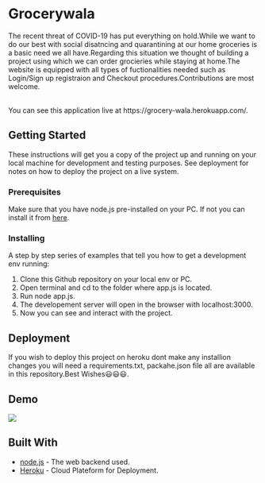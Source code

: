 # Grocerywala
The recent threat of COVID-19 has put everything on hold.While we want to do our best with social disatncing and quarantining at our home groceries is a basic need we all have.Regarding this situation we thought of building a project using which we can order grocieries while staying at home.The website is equipped with all types of fuctionalities needed such as Login/Sign up registraion and Checkout procedures.Contributions are most welcome.

<br />
You can see this application live at https://grocery-wala.herokuapp.com/.

## Getting Started
These instructions will get you a copy of the project up and running on your local machine for development and testing purposes. See deployment for notes on how to deploy the project on a live system.

### Prerequisites
Make sure that you have node.js pre-installed on your PC.
If not you can install it from [here](https://nodejs.org/en/download/).
### Installing
A step by step series of examples that tell you how to get a development env running:
1) Clone this Github repository on your local env or PC.
2) Open terminal and cd to the folder where app.js is located.
3) Run node app.js.
4) The developement server will open in the browser with localhost:3000.
5) Now you can see and interact with the project.

## Deployment

If you wish to deploy this project on heroku dont make any installion changes you will need a requirements.txt, packahe.json file all are available in this repository.Best Wishes😃😃😃.

## Demo

![](demo.gif)

## Built With

* [node.js](https://nodejs.org/en/) - The web backend used.
* [Heroku](https://www.heroku.com/) - Cloud Plateform for Deployment.



